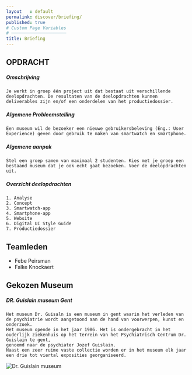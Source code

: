 ```yaml
---
layout   : default
permalink: discover/briefing/
published: true
# Custom Page Variables
# ─────────────────────
title: Briefing
---
```


## OPDRACHT


##### Omschrijving   
    
    Je werkt in groep één project uit dat bestaat uit verschillende deelopdrachten. De resultaten van de deelopdrachten kunnen deliverables zijn en/of een onderdelen van het productiedossier.

##### Algemene Probleemstelling
    
    Een museum wil de bezoeker een nieuwe gebruikersbeleving (Eng.: User Experience) geven door gebruik te maken van smartwatch en smartphone.

##### Algemene aanpak
    
    Stel een groep samen van maximaal 2 studenten. Kies met je groep een bestaand museum dat je ook echt gaat bezoeken. Voer de deelopdrachten uit.

##### Overzicht deelopdrachten
    
    1. Analyse
    2. Concept
    3. Smartwatch-app
    4. Smartphone-app
    5. Website
    6. Digital UI Style Guide
    7. Productiedossier

Teamleden
---------

 - Febe Peirsman
 - Falke Knockaert

Gekozen Museum
--------------

##### DR. Guislain museum Gent

    Het museum Dr. Guisaln is een museum in gent waarin het verleden van de psychiatrie wordt aangetoond aan de hand van voorwerpen, kunst en onderzoek. 
    Het museum opende in het jaar 1986. Het is ondergebracht in het ouderlijk ziekenhuis op het terrein van het Psychiatrisch Centrum Dr. Guislain te gent,
    genoemd naar de psychiater Jozef Guislain.
    Naast een zeer ruime vaste collectie worden er in het museum elk jaar een drie tot viertal exposities georganiseerd. 

  <div class="row justify-content">
    <div class="col-12 col-md-8 ">
        <img class="d-block w-100" src="Images/DrGuislain.JPG" alt="Dr. Guislain museum">
    </div>
  </div>